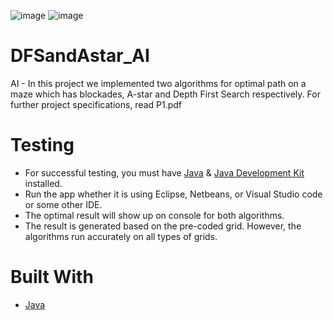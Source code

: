 ![image](https://user-images.githubusercontent.com/58008518/128381802-6dc32e41-2439-45f2-a7cc-f8853113bed3.png)
![image](https://user-images.githubusercontent.com/58008518/128382052-8d8326b0-c35a-4890-af34-e7c43d7138a3.png)
# DFSandAstar_AI
AI - In this project we implemented two algorithms for optimal path on a maze which has blockades, A-star and Depth First Search respectively. For further project specifications, read P1.pdf
# Testing
 * For successful testing, you must have [Java] & [Java Development Kit] installed.
 * Run the app whether it is using Eclipse, Netbeans, or Visual Studio code or some other IDE.
 * The optimal result will show up on console for both algorithms. 
 * The result is generated based on the pre-coded grid. However, the algorithms run accurately on all types of grids.
# Built With
  * [Java]

[Android Studio]: https://developer.android.com/studio
[Java]: https://www.oracle.com/java/technologies/javase-downloads.html
[Java Development Kit]: https://www.oracle.com/java/technologies/javase-downloads.html
